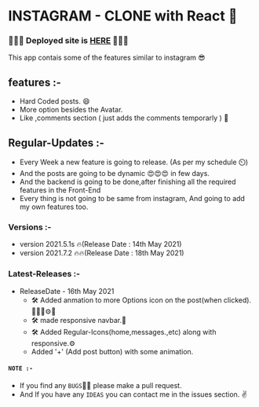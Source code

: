 # INSTAGRAM - CLONE with React 🥳

### 🎉🎉🎉 Deployed site is <a href="https://saisumanthkumar.github.io/insta-clone/">HERE</a> 🎉🎉🎉

This app contais some of the features similar to instagram 😎

## features :- 

 - Hard Coded posts. 😄
 - More option besides the Avatar.
 - Like ,comments section ( just adds the comments temporarly ) 💌

## Regular-Updates :-  
 - Every Week a new feature is going to release. (As per my schedule ⏲️)
 - And the posts are going to be dynamic 😍😍😍 in few days.
 - And the backend is going to be done,after finishing all the required features in the Front-End
 - Every thing is not going to be same from instagram, And going to add my own features too.

### Versions :- 
 - version 2021.5.1s 🔥(Release Date : 14th May 2021) 
 - version 2021.7.2 🔥🔥(Release Date : 18th May 2021)

### Latest-Releases :-
  - ReleaseDate - 16th May 2021
     - 🛠 Added anmation to more Options icon on the post(when clicked).👨‍🔧🔧⚙️🚀
     - 🛠 made responsive navbar.🔧
     - 🛠 Added Regular-Icons(home,messages.,etc) along with responsive.⚙️
     - Added '+' (Add post button) with some animation.

#### ```NOTE :-```
 - If you find any `BUGS`🐛🐛 please make a pull request.
 - And If you have any `IDEAS` you can contact me in the issues section. ✌️


 